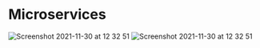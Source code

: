 # Microservices
![Screenshot 2021-11-30 at 12 32 51](https://user-images.githubusercontent.com/40702606/144061535-7a42e85b-59d6-4f7f-9c35-18a48b49e6de.png)
![Screenshot 2021-11-30 at 12 32 51](https://i.ibb.co/vdFwNx1/services.png)

